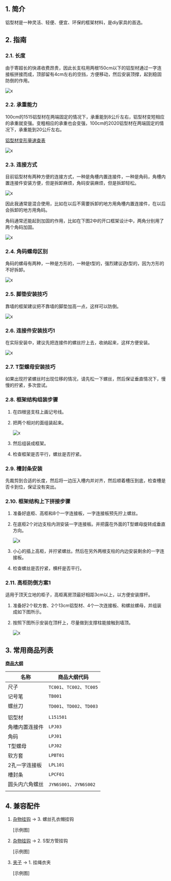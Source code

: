 ## 1. 简介

铝型材是一种灵活、轻便、便宜、环保的框架材料，是diy家具的首选。

## 2. 指南

### 2.1. 长度

由于寄超长的快递收费昂贵，因此长支柱用两根150cm以下的铝型材通过一字连接板拼接而成，顶部留有4cm左右的空挡，方便移动，然后安装顶撑，起到稳固防倒的作用。

![x](../../img/DesignGuide/铝型材/2.1%20长度.jpg)

### 2.2. 承重能力

100cm的1515铝型材在两端固定的情况下，承重能到8公斤左右，铝型材变短相应的承重就变强。变粗相应的承重也会变强，100cm的2020铝型材在两端固定的情况下，承重能到20公斤左右。

[铝型材变形量速查表](http://www.apas.net.cn/cms/honor/263)

![x](../../img/DesignGuide/铝型材/2.2.%20承重能力.png)

### 2.3. 连接方式

目前铝型材有两种方便的连接方式，一种是角槽内置连接件，一种是角码，角槽内置连接件安装方便，但是拆卸麻烦，角码安装麻烦，但是拆卸轻松。

![x](../../img/DesignGuide/铝型材/2.3.%20连接方式.jpg)

因此我通常是混合使用，比如在以后不需要拆卸的地方用角槽内置连接件，在以后会拆卸的地方用角码。

角码通常还能起到加固的作用，比如在下图2中的开口框架设计中，两角分别用了两个角码加固。

![x](../../img/DesignGuide/铝型材/2.3.%20连接方式2.jpg)

### 2.4. 角码螺母区别

角码的螺母有两种，一种是方形的，一种是t型的，强烈建议选t型的，因为方形的不好拆卸。

![x](../../img/DesignGuide/铝型材/2.4.%20角码螺母区别.jpg)

### 2.5. 脚垫安装技巧

靠墙的框架建议把不靠墙的脚垫加高一点，这样可以防倒。

![x](../../img/DesignGuide/铝型材/2.5.%20脚垫安装技巧.jpg)

### 2.6. 连接件安装技巧1

在实际安装中，建议先把连接件的螺丝拧上去，收纳起来，这样方便安装。

![x](../../img/DesignGuide/铝型材/2.6.%20连接件安装技巧1.jpg)

### 2.7. T型螺母安装技巧

如果出现拧紧螺丝时出现位移的情况，请先松一下螺丝，然后保证垂直情况下，慢慢的拧紧，多次尝试。

### 2.8. 框架结构组装步骤

1. 在四根竖支柱上画记号线。
    
2. 把两个相对的面组装起来。
    
    ![x](../../img/DesignGuide/铝型材/2.8.%20框架结构组装步骤2.jpg)
    
3. 然后组装成框架。
    
4. 检查框架是否平行，螺丝是否拧紧。

### 2.9. 槽封条安装

先裁剪到合适的长度，然后将一边压入槽内并对齐，然后顺着槽压到底，检查槽是否卡到位，保证没有突出。

### 2.10. 框架结构上下拼接步骤
    
1. 准备好底柜、高柜和8个一字连接板，一字连接板预先拧上螺丝。
    
2. 在底柜2个对边支柱内测安装一字连接板。并把露在外面的T型螺母旋转成垂直方向。
    
    ![x](../../img/DesignGuide/铝型材/2.10.%20框架结构上下拼接步骤2.jpg)
    
3. 小心的插上高柜，并拧紧螺丝。然后在另外两根支柱的内边安装剩余的一字连接板。

4. 检查螺丝是否拧紧，横杆是否平行。

### 2.11. 高柜防倒方案1

适用于顶天立地的柜子，高柜离房顶最好相距3cm以上，以方便安装撑杆。

1. 准备好2个软方套、2个13cm铝型材、4个一次连接板、和螺丝螺母，并组装成如下图所示。

2. 按照下图所示安装在顶杆上，尽量做到支撑柱能接触到墙顶。

    ![x](../../img/DesignGuide/铝型材/2.11.%20高柜防倒方案1.jpg)

## 3. 常用商品列表

**[商品大纲](../商品大纲.md)**

| 名称 | 商品大纲代码 |
| - | - |
| 尺子 | `TC001`、`TC002`、`TC005` |
| 记号笔 | `TB001` |
| 螺丝刀 | `TD001`、`TD002`、`TD003` |
| | |
| 铝型材 | `L151501` |
| 角槽内置连接件 | `LPJ03` |
| 角码 | `LPJ01` |
| T型螺母 | `LPJ02` |
| 软方套 | `LPBT01` |
| 2孔一字连接板 | `LPL101` |
| 槽封条 | `LPCF01` |
| 圆头内六角螺丝 | `JYN6S001`、`JYN6S002` |
| | |

## 4. 兼容配件

1. [杂物挂钩](./杂物挂钩.md) -> 3. 螺丝孔衣帽挂钩

    [示例图]

2. [杂物挂钩](./杂物挂钩.md) -> 2. S型方管挂钩

    [示例图]

3. [夹子](./夹子.md) -> 1. 挂绳衣夹

    [示例图]
